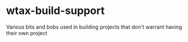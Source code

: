 # wtax-build-support
Various bits and bobs used in building projects that don't warrant having their own project
